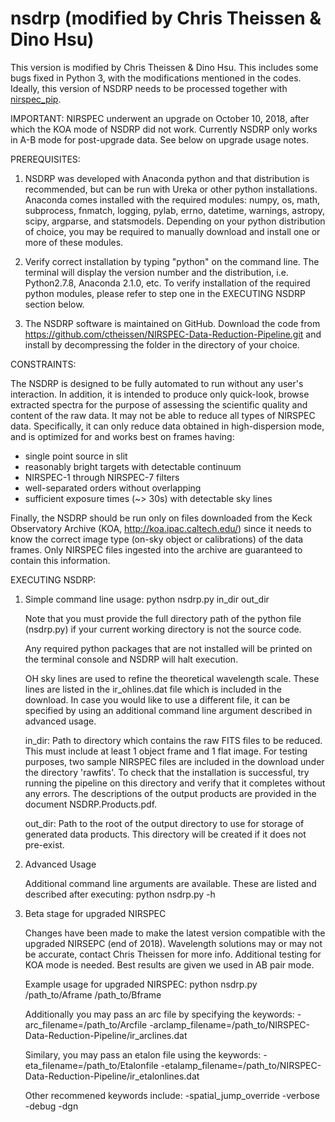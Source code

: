 # nsdrp (modified by Chris Theissen & Dino Hsu)

This version is modified by Chris Theissen & Dino Hsu. This includes some bugs fixed in Python 3, with the modifications mentioned in the codes. Ideally, this version of NSDRP needs to be processed together with [nirspec_pip](https://github.com/chihchunhsu/nirspec_pip).

IMPORTANT:
NIRSPEC underwent an upgrade on October 10, 2018, after which the KOA mode of NSDRP did not work. Currently NSDRP only works in A-B mode for post-upgrade data. See below on upgrade usage notes.

PREREQUISITES:

1)    NSDRP was developed with Anaconda python and that distribution is recommended, but can be run with Ureka or other python installations. Anaconda comes installed with the required modules: numpy, os, math, subprocess, fnmatch, logging, pylab, errno, datetime, warnings, astropy, scipy, argparse, and statsmodels. Depending on your python distribution of choice, you may be required to manually download and install one or more of these modules.

2)    Verify correct installation by typing "python" on the command line. The terminal will display the version number and the distribution, i.e. Python2.7.8, Anaconda 2.1.0, etc. To verify installation of the required python modules, please refer to step one in the EXECUTING NSDRP section below.

3)    The NSDRP software is maintained on GitHub. Download the code from https://github.com/ctheissen/NIRSPEC-Data-Reduction-Pipeline.git 
and install by decompressing the folder in the directory of your choice.

CONSTRAINTS:

The NSDRP is designed to be fully automated to run without any user's interaction. In
addition, it is intended to produce only quick-look, browse extracted spectra for the 
purpose of assessing the scientific quality and content of the raw data. It may not be able
to reduce all types of NIRSPEC data. Specifically, it can only reduce data obtained in
high-dispersion mode, and is optimized for and works best on frames having:

- single point source in slit
- reasonably bright targets with detectable continuum 
- NIRSPEC-1 through NIRSPEC-7 filters
- well-separated orders without overlapping
- sufficient exposure times (~> 30s) with detectable sky lines
	
Finally, the NSDRP should be run only on files downloaded from the Keck Observatory Archive 
(KOA, http://koa.ipac.caltech.edu/) since it needs to know the correct image type 
(on-sky object or calibrations) of the data frames. Only NIRSPEC files ingested into the archive 
are guaranteed to contain this information.

EXECUTING NSDRP:

1)    Simple command line usage: python nsdrp.py in_dir out_dir

      Note that you must provide the full directory path of the python file (nsdrp.py) if your current working 
      directory is not the source code. 
      
      Any required python packages that are not installed will be printed on the terminal console and NSDRP will halt             execution.
      
      OH sky lines are used to refine the theoretical wavelength scale. These lines are listed in the 
      ir_ohlines.dat file which is included in the download. In case you would like to use a different file, 
      it can be specified by using an additional command line argument described in advanced usage.  

      in_dir: Path to directory which contains the raw FITS files to be reduced. This must include at least 
      1 object frame and 1 flat image. For testing purposes, two sample NIRSPEC files are included in the 
      download under the directory 'rawfits'. To check that the installation is successful, try running the 
      pipeline on this directory and verify that it completes without any errors. The descriptions of the 
      output products are provided in the document NSDRP.Products.pdf.

      out_dir: Path to the root of the output directory to use for storage of generated data products. 
      This directory will be created if it does not pre-exist. 

2)    Advanced Usage
    
      Additional command line arguments are available. These are listed and described after executing: 
      python nsdrp.py -h

3)   Beta stage for upgraded NIRSPEC

      Changes have been made to make the latest version compatible with the upgraded NIRSEPC (end of 2018). 
      Wavelength solutions may or may not be accurate, contact Chris Theissen for more info.
      Additional testing for KOA mode is needed. Best results are given we used in AB pair mode.
      
      Example usage for upgraded NIRSPEC: 
      python nsdrp.py /path_to/Aframe /path_to/Bframe
      
      Additionally you may pass an arc file by specifying the keywords: 
      -arc_filename=/path_to/Arcfile -arclamp_filename=/path_to/NIRSPEC-Data-Reduction-Pipeline/ir_arclines.dat
      
      Similary, you may pass an etalon file using the keywords:
      -eta_filename=/path_to/Etalonfile -etalamp_filename=/path_to/NIRSPEC-Data-Reduction-Pipeline/ir_etalonlines.dat
      
      Other recommened keywords include:
      -spatial_jump_override 
      -verbose 
      -debug
      -dgn

